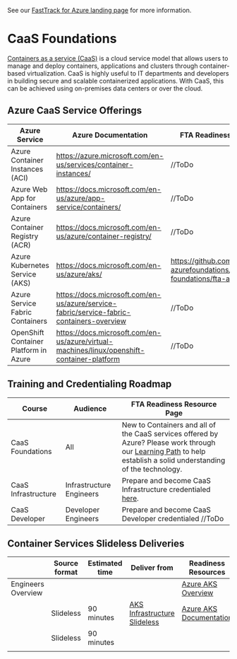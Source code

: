 
See our [FastTrack for Azure landing page](https://github.com/Azure/FastTrackForAzure) for more information.


# CaaS Foundations 
[Containers as a service (CaaS)](https://www.techopedia.com/definition/32444/containers-as-a-service-caas) is a cloud service model that allows users to manage and deploy containers, applications and clusters through container-based virtualization. CaaS is highly useful to IT departments and developers in building secure and scalable containerized applications. With CaaS, this can be achieved using on-premises data centers or over the cloud. 

## Azure CaaS Service Offerings
| Azure Service | Azure Documentation | FTA Readiness Resource Page |
| ------------- | ------------- | ------------- |
| Azure Container Instances (ACI) | https://azure.microsoft.com/en-us/services/container-instances/ | //ToDo  | 
| Azure Web App for Containers | https://docs.microsoft.com/en-us/azure/app-service/containers/ | //ToDo  | 
| Azure Container Registry (ACR) | https://docs.microsoft.com/en-us/azure/container-registry/ | //ToDo | 
| Azure Kubernetes Service (AKS) | https://docs.microsoft.com/en-us/azure/aks/ | https://github.com/Azure/fta-azurefoundations/blob/master/caas-foundations/fta-aks-resources.md | 
| Azure Service Fabric Containers | https://docs.microsoft.com/en-us/azure/service-fabric/service-fabric-containers-overview | //ToDo |
| OpenShift Container Platform in Azure | https://docs.microsoft.com/en-us/azure/virtual-machines/linux/openshift-container-platform | //ToDo |

## Training and Credentialing Roadmap
| Course | Audience | FTA Readiness Resource Page |
| ------------- | ------------- | ------------- |
| CaaS Foundations | All | New to Containers and all of the CaaS services offered by Azure? Please work through our [Learning Path](https://github.com/Azure/fta-azurefoundations/blob/master/caas-foundations/fta-caas-learning.md) to help establish a solid understanding of the technology.   |
| CaaS Infrastructure | Infrastructure Engineers | Prepare and become CaaS Infrastructure credentialed [here](https://github.com/Azure/fta-azurefoundations/blob/master/caas-foundations/caas-infra-credentialing.md).  |
| CaaS Developer | Developer Engineers | Prepare and become CaaS Developer credentialed //ToDo  |

## Container Services Slideless Deliveries
|                               | Source format     | Estimated time| Deliver from  | Readiness Resources |
| -------------                 | -------------     | ------------- | ------------- | ------------- |
| Engineers Overview            |                   |               |               | [Azure AKS Overview](https://docs.microsoft.com/en-us/azure/aks/intro-kubernetes)|
|                               | Slideless         | 90 minutes    | [AKS Infrastructure Slideless](aks-infra-slideless.md)|[Azure AKS Documentation](https://docs.microsoft.com/en-us/azure/aks/tutorial-kubernetes-deploy-cluster)|
|                               | Slideless         | 90 minutes    | ||
|                               |          |     | ||
